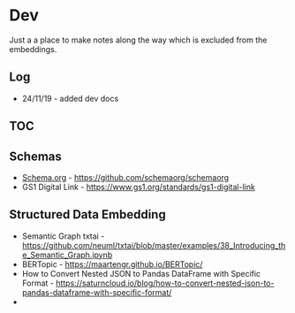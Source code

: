 # Dev

Just a a place to make notes along the way which is excluded from the embeddings.

## Log

- 24/11/19 - added dev docs

## TOC

## Schemas

- [Schema.org](https://schema.org/) - https://github.com/schemaorg/schemaorg
- GS1 Digital Link - https://www.gs1.org/standards/gs1-digital-link

## Structured Data Embedding

- Semantic Graph txtai - https://github.com/neuml/txtai/blob/master/examples/38_Introducing_the_Semantic_Graph.ipynb
- BERTopic - https://maartengr.github.io/BERTopic/
- How to Convert Nested JSON to Pandas DataFrame with Specific Format - https://saturncloud.io/blog/how-to-convert-nested-json-to-pandas-dataframe-with-specific-format/
-
